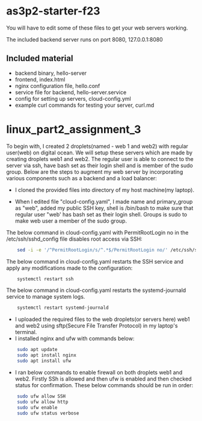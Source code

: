# as3p2-starter-f23

You will have to edit some of these files to get your web servers working.

The included backend server runs on port 8080, 127.0.0.1:8080

## Included material

- backend binary, hello-server
- frontend, index.html
- nginx configuration file, hello.conf
- service file for backend, hello-server.service
- config for setting up servers, cloud-config.yml
- example curl commands for testing your server, curl.md
# linux_part2_assignment_3

To begin with, I created 2 droplets(named - web 1 and web2) with regular user(web) on digital ocean. We will setup these servers which are made by creating droplets web1 and web2. The regular user is able to connect to the server via ssh, have bash set as their login shell and is member of the sudo group. Below are the steps to augment my web server by incorporating various components such as a backend and a load balancer: 

- I cloned the provided files into directory of my host machine(my laptop).

- When I edited file "cloud-config.yaml", I made name and primary_group as "web", added my public SSH key, shell is /bin/bash to make sure that regular user "web' has bash set as their login shell. Groups is sudo to make web user a member of the sudo group.

The below command in cloud-config.yaml with PermitRootLogin no in the /etc/ssh/sshd_config file disables root access via SSH:
``` bash
    sed -i -e '/^PermitRootLogin/s/^.*$/PermitRootLogin no/' /etc/ssh/sshd_config
```

The below command in cloud-config.yaml restarts the SSH service and apply any modifications made to the configuration:
``` bash
    systemctl restart ssh
```

The below command in cloud-config.yaml restarts the systemd-journald service to manage system logs.
``` bash
    systemctl restart systemd-journald
```

-  I uploaded the required files to the web droplets(or servers here) web1 and web2 using sftp(Secure File Transfer Protocol) in my laptop's terminal.
-  I installed nginx and ufw with commands below:
``` bash
    sudo apt update
    sudo apt install nginx
    sudo apt install ufw
```
- I ran below commands to enable firewall on both droplets web1 and web2. Firstly SSh is allowed and then ufw is enabled and then checked status for confirmation. These below commands should be run in order:
``` bash
    sudo ufw allow SSH
    sudo ufw allow http
    sudo ufw enable
    sudo ufw status verbose
```
